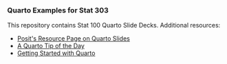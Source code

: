 ### Quarto Examples for Stat 303


This repository contains Stat 100 Quarto Slide Decks.  Additional resources:

* [Posit's Resource Page on Quarto Slides](https://quarto.org/docs/presentations/)
* [A Quarto Tip of the Day](https://mine-cetinkaya-rundel.github.io/quarto-tip-a-day/)
* [Getting Started with Quarto](https://rstudio-conf-2022.github.io/get-started-quarto/)

